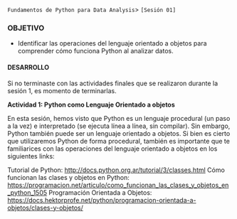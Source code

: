  `Fundamentos de Python para Data Analysis`> `[Sesión 01]`  

### OBJETIVO 
 - Identificar las operaciones del lenguaje orientado a objetos para comprender cómo funciona Python al analizar datos. 

#### DESARROLLO

Si no terminaste con las actividades finales que se realizaron durante la sesión 1, es momento de terminarlas. 

**Actividad 1: Python como Lenguaje Orientado a objetos**

En esta sesión, hemos visto que Python es un lenguaje procedural (un paso a la vez) e interpretado (se ejecuta línea a línea, sin compilar). Sin embargo, Python también puede ser un lenguaje orientado a objetos.
Si bien es cierto que utilizaremos Python de forma procedural, también es importante que te familiarices con las operaciones del lenguaje orientado a objetos en los siguientes links:

Tutorial de Python:
http://docs.python.org.ar/tutorial/3/classes.html 
Cómo funcionan las clases y objetos en Python: https://programacion.net/articulo/como_funcionan_las_clases_y_objetos_en_python_1505 
Programación Orientada a Objetos: https://docs.hektorprofe.net/python/programacion-orientada-a-objetos/clases-y-objetos/ 
